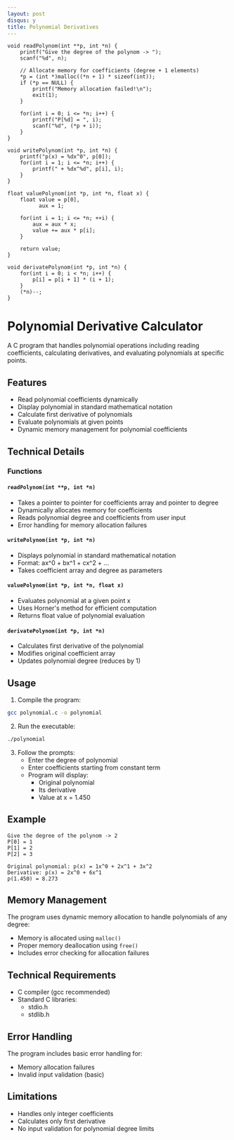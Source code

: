```yaml
---
layout: post
disqus: y
title: Polynomial Derivatives
---
```


```
void readPolynom(int **p, int *n) {
    printf("Give the degree of the polynom -> ");
    scanf("%d", n);

    // Allocate memory for coefficients (degree + 1 elements)
    *p = (int *)malloc((*n + 1) * sizeof(int));
    if (*p == NULL) {
        printf("Memory allocation failed!\n");
        exit(1);
    }

    for(int i = 0; i <= *n; i++) {
        printf("P[%d] = ", i);
        scanf("%d", (*p + i));
    }
}

void writePolynom(int *p, int *n) {
    printf("p(x) = %dx^0", p[0]);
    for(int i = 1; i <= *n; i++) {
        printf(" + %dx^%d", p[i], i);
    }
}

float valuePolynom(int *p, int *n, float x) {
    float value = p[0],
          aux = 1;

    for(int i = 1; i <= *n; ++i) {
        aux = aux * x;
        value += aux * p[i];
    }

    return value;
}

void derivatePolynom(int *p, int *n) {
    for(int i = 0; i < *n; i++) {
        p[i] = p[i + 1] * (i + 1);
    }
    (*n)--;
}

```

# Polynomial Derivative Calculator

A C program that handles polynomial operations including reading coefficients, calculating derivatives, and evaluating polynomials at specific points.

## Features

- Read polynomial coefficients dynamically
- Display polynomial in standard mathematical notation
- Calculate first derivative of polynomials
- Evaluate polynomials at given points
- Dynamic memory management for polynomial coefficients

## Technical Details

### Functions

#### `readPolynom(int **p, int *n)`
- Takes a pointer to pointer for coefficients array and pointer to degree
- Dynamically allocates memory for coefficients
- Reads polynomial degree and coefficients from user input
- Error handling for memory allocation failures

#### `writePolynom(int *p, int *n)`
- Displays polynomial in standard mathematical notation
- Format: ax^0 + bx^1 + cx^2 + ...
- Takes coefficient array and degree as parameters

#### `valuePolynom(int *p, int *n, float x)`
- Evaluates polynomial at a given point x
- Uses Horner's method for efficient computation
- Returns float value of polynomial evaluation

#### `derivatePolynom(int *p, int *n)`
- Calculates first derivative of the polynomial
- Modifies original coefficient array
- Updates polynomial degree (reduces by 1)

## Usage

1. Compile the program:
```bash
gcc polynomial.c -o polynomial
```

2. Run the executable:
```bash
./polynomial
```

3. Follow the prompts:
   - Enter the degree of polynomial
   - Enter coefficients starting from constant term
   - Program will display:
     - Original polynomial
     - Its derivative
     - Value at x = 1.450

## Example

```
Give the degree of the polynom -> 2
P[0] = 1
P[1] = 2
P[2] = 3

Original polynomial: p(x) = 1x^0 + 2x^1 + 3x^2
Derivative: p(x) = 2x^0 + 6x^1
p(1.450) = 8.273
```

## Memory Management

The program uses dynamic memory allocation to handle polynomials of any degree:
- Memory is allocated using `malloc()`
- Proper memory deallocation using `free()`
- Includes error checking for allocation failures

## Technical Requirements

- C compiler (gcc recommended)
- Standard C libraries:
  - stdio.h
  - stdlib.h

## Error Handling

The program includes basic error handling for:
- Memory allocation failures
- Invalid input validation (basic)

## Limitations

- Handles only integer coefficients
- Calculates only first derivative
- No input validation for polynomial degree limits
